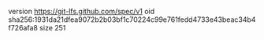 version https://git-lfs.github.com/spec/v1
oid sha256:1931da21dfea9072b2b03bf1c70224c99e761fedd4733e43beac34b4f726afa8
size 251
